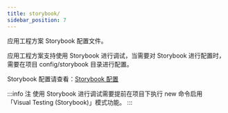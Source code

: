 ```yaml
---
title: storybook/
sidebar_position: 7
---
```


应用工程方案 Storybook 配置文件。

应用工程方案支持使用 Storybook 进行调试，当需要对 Storybook 进行配置时，需要在项目 config/storybook 目录进行配置。

Storybook 配置请查看：[Storybook 配置](https://storybook.js.org/docs/react/configure/overview)

:::info 注
使用 Storybook 进行调试需要提前在项目下执行 new 命令启用「Visual Testing (Storybook)」模式功能。
:::
